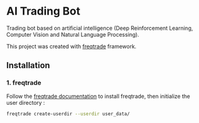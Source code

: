 # AI Trading Bot
Trading bot based on artificial intelligence (Deep Reinforcement Learning, Computer Vision and Natural Language Processing).

This project was created with [freqtrade](https://github.com/freqtrade/freqtrade) framework.

## Installation 
### 1. freqtrade
Follow the [freqtrade documentation](https://www.freqtrade.io/en/latest/) to install freqtrade, then initialize the user directory :
```sh
freqtrade create-userdir --userdir user_data/
```  
